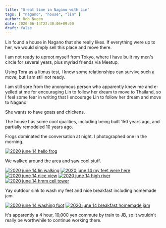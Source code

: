 ```yaml
---
title: "Great time in Nagano with Lin"
tags: [ "nagano", "house", "lin" ]
author: Rob Nugen
date: 2020-06-14T22:40:06+09:00
draft: false
---
```


Lin found a house in Nagano that she really likes. If everything were
up to her, we would simply sell this place and move there.

I am not ready to uproot myself from Tokyo, where I have built my
men's circle for several years, plus myriad friends via Meetup.

Using Tora as a litmus test, I know some relationships can survive
such a move, but I am still not ready.

I am still sore from the anonymous person who apparently knew me and
e-yelled at me for encouraging Lin to follow her dream to move to
Thailand, so I feel some fear in writing that I encourage Lin to
follow her dream and move to Nagano.

She wants to have goats and chickens.

The house has some cool qualities, including being built 150 years
ago, and partially remodeled 10 years ago.

Frogs dominated the conversation at night.  I photographed one in the
morning.

[![2020 june 14 hello frog](//b.robnugen.com/journal/2020/thumbs/2020_june_14_hello_frog.jpg)](//b.robnugen.com/journal/2020/2020_june_14_hello_frog.jpg)

We walked around the area and saw cool stuff.

[![2020 june 14 lin walking](//b.robnugen.com/journal/2020/thumbs/2020_june_14_lin_walking.jpg)](//b.robnugen.com/journal/2020/2020_june_14_lin_walking.jpg)
[![2020 june 14 my feet were here](//b.robnugen.com/journal/2020/thumbs/2020_june_14_my_feet_were_here.jpg)](//b.robnugen.com/journal/2020/2020_june_14_my_feet_were_here.jpg)
[![2020 june 14 nice view](//b.robnugen.com/journal/2020/thumbs/2020_june_14_nice_view.jpg)](//b.robnugen.com/journal/2020/2020_june_14_nice_view.jpg)
[![2020 june 14 high river](//b.robnugen.com/journal/2020/thumbs/2020_june_14_high_river.jpg)](//b.robnugen.com/journal/2020/2020_june_14_high_river.jpg)
[![2020 june 14 hmm cell tower](//b.robnugen.com/journal/2020/thumbs/2020_june_14_hmm_cell_tower.jpg)](//b.robnugen.com/journal/2020/2020_june_14_hmm_cell_tower.jpg)

Yay outdoor sink to wash my feet and nice breakfast including homemade
jam.

[![2020 june 14 washing foot](//b.robnugen.com/journal/2020/thumbs/2020_june_14_washing_foot.jpg)](//b.robnugen.com/journal/2020/2020_june_14_washing_foot.jpg)
[![2020 june 14 breakfast homemade jam](//b.robnugen.com/journal/2020/thumbs/2020_june_14_breakfast_homemade_jam.jpg)](//b.robnugen.com/journal/2020/2020_june_14_breakfast_homemade_jam.jpg)

It's apparently a 4 hour, 10,000 yen commute by train to JB, so it
wouldn't really be worthwhile to continue working there.

